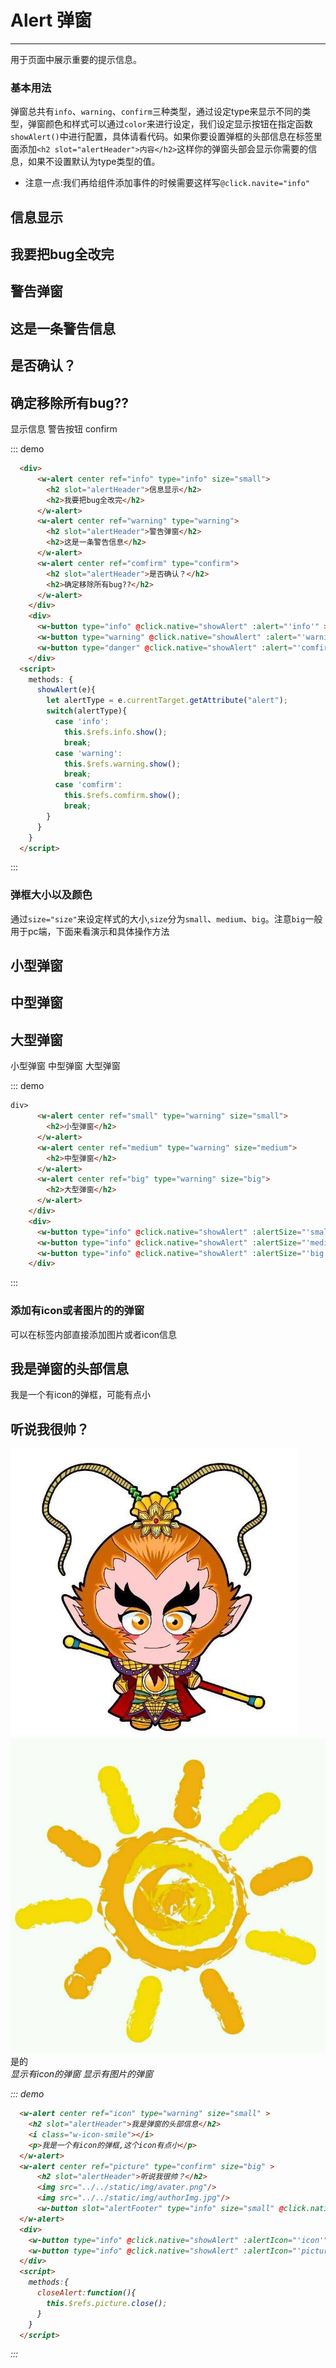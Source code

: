 <script>
  export default{
    data () {
      return {
      }
    },
    mounted () {
    },
    methods: {
      showAlert(e){
        let alertType = e.currentTarget.getAttribute("alert");
        let alertSize = e.currentTarget.getAttribute("alertSize");
        let alertIcon = e.currentTarget.getAttribute("alertIcon");
        switch(alertType){
          case 'info':
            this.$refs.info.show();
            break;
          case 'warning':
            this.$refs.warning.show();
            break;
          case 'comfirm':
            this.$refs.comfirm.show();
            break;
        }
        switch(alertSize){
          case 'small':
            this.$refs.small.show();
            break;
          case 'medium':
            this.$refs.medium.show();
            break;
          case 'big':
            this.$refs.big.show();
            break;
        }
        switch(alertIcon){
          case 'icon':
            this.$refs.icon.show();
            break;
          case 'picture':
            this.$refs.picture.show();
            break;
        }
      },
      closeAlert:function(){
        this.$refs.picture.close();
      }
    }
  }
</script>
# Alert 弹窗
----
用于页面中展示重要的提示信息。

### 基本用法
弹窗总共有```info```、```warning```、```confirm```三种类型，通过设定type来显示不同的类型，弹窗颜色和样式可以通过```color```来进行设定，我们设定显示按钮在指定函数```showAlert()```中进行配置，具体请看代码。如果你要设置弹框的头部信息在标签里面添加```<h2 slot="alertHeader">内容</h2>```这样你的弹窗头部会显示你需要的信息，如果不设置默认为type类型的值。
  * 注意一点:我们再给组件添加事件的时候需要这样写```@click.navite="info"```
<div class="demo-block" >
  <div>
    <w-alert center ref="info" type="info" size="small">
      <h2 slot="alertHeader">信息显示</h2>
      <h2>我要把bug全改完</h2>
    </w-alert>
    <w-alert center ref="warning" type="warning">
      <h2 slot="alertHeader">警告弹窗</h2>
      <h2>这是一条警告信息</h2>
    </w-alert>
    <w-alert center ref="comfirm" type="confirm">
      <h2 slot="alertHeader">是否确认？</h2>
      <h2>确定移除所有bug??</h2>
    </w-alert>
  </div>
  <div>
    <w-button type="info" @click.native="showAlert" :alert="'info'" >显示信息</w-button>
    <w-button type="warning" @click.native="showAlert" :alert="'warning'" >警告按钮</w-button>
    <w-button type="danger" @click.native="showAlert" :alert="'comfirm'" >confirm</w-button>
  </div>
</div>

::: demo
```html
  <div>
      <w-alert center ref="info" type="info" size="small">
        <h2 slot="alertHeader">信息显示</h2>
        <h2>我要把bug全改完</h2>
      </w-alert>
      <w-alert center ref="warning" type="warning">
        <h2 slot="alertHeader">警告弹窗</h2>
        <h2>这是一条警告信息</h2>
      </w-alert>
      <w-alert center ref="comfirm" type="confirm">
        <h2 slot="alertHeader">是否确认？</h2>
        <h2>确定移除所有bug??</h2>
      </w-alert>
    </div>
    <div>
      <w-button type="info" @click.native="showAlert" :alert="'info'" >显示信息</w-button>
      <w-button type="warning" @click.native="showAlert" :alert="'warning'" >警告按钮</w-button>
      <w-button type="danger" @click.native="showAlert" :alert="'comfirm'" >confirm</w-button>
    </div>
  <script>
    methods: {
      showAlert(e){
        let alertType = e.currentTarget.getAttribute("alert");
        switch(alertType){
          case 'info':
            this.$refs.info.show();
            break;
          case 'warning':
            this.$refs.warning.show();
            break;
          case 'comfirm':
            this.$refs.comfirm.show();
            break;
        }
      }
    }
  </script>
```
:::

### 弹框大小以及颜色
通过```size="size"```来设定样式的大小,```size```分为```small```、```medium```、```big```。注意```big```一般用于pc端，下面来看演示和具体操作方法
<div class="demo-block">
   <div>
      <w-alert center ref="small" type="warning" size="small">
        <h2>小型弹窗</h2>
      </w-alert>
      <w-alert center ref="medium" type="warning" size="medium">
        <h2>中型弹窗</h2>
      </w-alert>
      <w-alert center ref="big" type="warning" size="big">
        <h2>大型弹窗</h2>
      </w-alert>
    </div>
    <div>
      <w-button type="info" @click.native="showAlert" :alertSize="'small'" >小型弹窗</w-button>
      <w-button type="info" @click.native="showAlert" :alertSize="'medium'" >中型弹窗</w-button>
      <w-button type="info" @click.native="showAlert" :alertSize="'big'" >大型弹窗</w-button>
    </div>
</div>

::: demo
```html
div>
      <w-alert center ref="small" type="warning" size="small">
        <h2>小型弹窗</h2>
      </w-alert>
      <w-alert center ref="medium" type="warning" size="medium">
        <h2>中型弹窗</h2>
      </w-alert>
      <w-alert center ref="big" type="warning" size="big">
        <h2>大型弹窗</h2>
      </w-alert>
    </div>
    <div>
      <w-button type="info" @click.native="showAlert" :alertSize="'small'" >小型弹窗</w-button>
      <w-button type="info" @click.native="showAlert" :alertSize="'medium'" >中型弹窗</w-button>
      <w-button type="info" @click.native="showAlert" :alertSize="'big'" >大型弹窗</w-button>
    </div>
```
:::

### 添加有icon或者图片的的弹窗
可以在标签内部直接添加图片或者icon信息
<div class="demo-block">
   <w-alert center ref="icon" type="warning" size="small" >
    <h2 slot="alertHeader">我是弹窗的头部信息</h2>
    <i class="w-icon-smile"></i>
    <p>我是一个有icon的弹框，可能有点小</p>
  </w-alert>
  <w-alert center ref="picture" type="confirm" size="big" >
      <h2 slot="alertHeader">听说我很帅？</h2>
      <img src="../../static/img/avater.png"/>
      <img src="../../static/img/authorImg.jpg"/>
      <w-button slot="alertFooter" type="info" size="small" @click.native="closeAlert">是的<i class="w-icon-smile" @click.native="closeAlert">
  </w-alert>
  <div>
    <w-button type="info" @click.native="showAlert" :alertIcon="'icon'" >显示有icon的弹窗</w-button>
    <w-button type="info" @click.native="showAlert" :alertIcon="'picture'">显示有图片的弹窗</w-button>
  </div>
</div>

::: demo
```html
  <w-alert center ref="icon" type="warning" size="small" >
    <h2 slot="alertHeader">我是弹窗的头部信息</h2>
    <i class="w-icon-smile"></i>
    <p>我是一个有icon的弹框,这个icon有点小</p>
  </w-alert>
  <w-alert center ref="picture" type="confirm" size="big" >
      <h2 slot="alertHeader">听说我很帅？</h2>
      <img src="../../static/img/avater.png"/>
      <img src="../../static/img/authorImg.jpg"/>
      <w-button slot="alertFooter" type="info" size="small" @click.native="closeAlert">是的<i class="w-icon-smile" @click.native="closeAlert">
  </w-alert>
  <div>
    <w-button type="info" @click.native="showAlert" :alertIcon="'icon'" >显示有icon的弹窗</w-button>
    <w-button type="info" @click.native="showAlert" :alertIcon="'picture'">显示有图片的弹窗</w-button>
  </div>
  <script>
    methods:{
      closeAlert:function(){
        this.$refs.picture.close();
      }
    }
  </script>
```
:::
